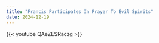 ```yaml
---
title: "Francis Participates In Prayer To Evil Spirits"
date: 2024-12-19
---
```


{{< youtube QAeZESRaczg >}}
